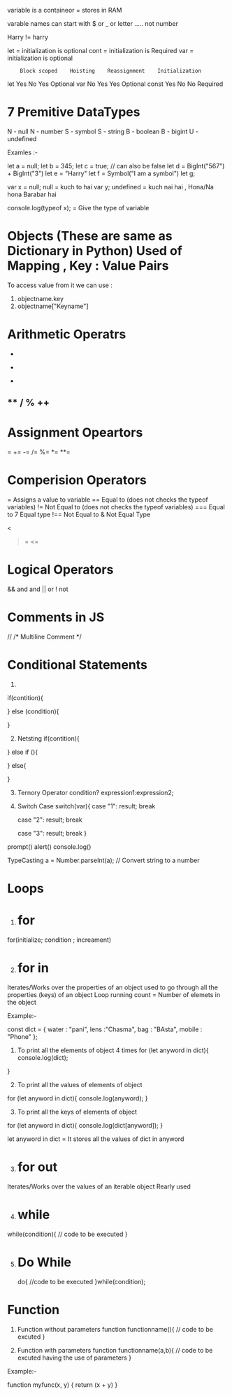 variable is a containeor = stores in  RAM

varable names can start with $ or _ or letter ..... not number

Harry != harry

let = initialization is optional
cont = initialization is Required
var = initialization is optional 


	    Block scoped	Hoisting	Reassignment	Initialization
let	    Yes	            No	        Yes	            Optional
var	    No	            Yes     	Yes	            Optional
const	Yes	            No	        No	            Required


# 7 Premitive DataTypes

N - null
N - number
S - symbol
S - string
B - boolean
B - bigint
U - undefined

Examles :-

let a = null;
let b = 345;
let c = true; // can also be false
let d = BigInt("567") + BigInt("3")
let e = "Harry"
let f = Symbol("I am a symbol")
let g;

var x = null; null = kuch to hai
var y; undefined =  kuch nai hai , Hona/Na hona Barabar hai


console.log(typeof x); = Give the type of variable

# Objects (These are same as Dictionary in Python) Used of Mapping , Key : Value Pairs
To access value from it we can use :
1. objectname.key
2. objectname["Keyname"]
# Arithmetic Operatrs
 +
 -
 *
 **
 /
 %
 ++
 --

 # Assignment Opeartors
 =
 +=
 -=
 /=
 %=
 *=
 **=

 # Comperision Operators

= Assigns a value to variable
== Equal to (does not checks the typeof variables)
!= Not Equal to (does not checks the typeof variables)
=== Equal to 7 Equal type
!== Not Equal to & Not Equal Type
>
<
>=
<=

# Logical Operators

&&  and and 
||  or
!   not

# Comments in JS

//
/* Multiline Comment */

# Conditional Statements
1. 
if(contition){

}
else (condition){

}

2. Netsting
if(contition){

}
else if (){

}
else{

}

3. Ternory Operator
 condition? expression1:expression2;

4. Switch Case
switch(var){
    case "1":
    result;
    break

    case "2":
    result;
    break

    case "3":
    result;
    break
}


prompt()
alert()
console.log()


TypeCasting
a = Number.parseInt(a); // Convert string to a number

# Loops 
1. # for
for(initialize; condition ; increament)

2. # for in
Iterates/Works over the properties of an object
used to go through all the properties (keys) of an object
Loop running count = Number of elemets in the object

Example:-

const dict = {
  water : "pani",
  lens :"Chasma",
  bag : "BAsta",
  mobile : "Phone"
};

1. To print all the elements of object 4 times
for (let anyword in dict){
  console.log(dict);

}

2. To print all the values of elements of object

for (let anyword in dict){
  console.log(anyword);
}

3. To print all the keys of elements of object

for (let anyword in dict){
  console.log(dict[anyword]);
}

let anyword in dict = It stores all the values of dict in anyword


3. # for out
Iterates/Works over the values of an iterable object
Rearly used 


4. # while

while(condition){
    // code to be executed
}

5. # Do While
    do{
        //code to be executed
    }while(condition);

# Function
1. Function without parameters
function functionname(){
    // code to be excuted 
}

2. Function with parameters
function functionname(a,b){
    // code to be excuted having the use of parameters
}


Example:-

function myfunc(x, y) {
  return (x + y)
}
